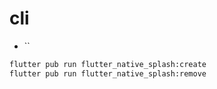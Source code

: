# cli

- ``

```bash
flutter pub run flutter_native_splash:create
flutter pub run flutter_native_splash:remove
```
